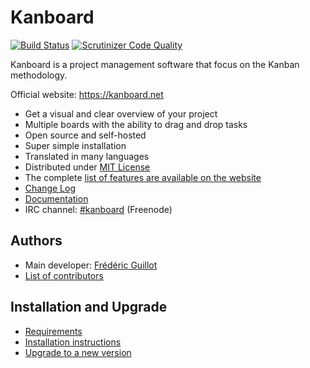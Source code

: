Kanboard
========

[![Build Status](https://travis-ci.org/kanboard/kanboard.svg?branch=master)](https://travis-ci.org/kanboard/kanboard)
[![Scrutinizer Code Quality](https://scrutinizer-ci.com/g/kanboard/kanboard/badges/quality-score.png?b=master)](https://scrutinizer-ci.com/g/kanboard/kanboard/?branch=master)

Kanboard is a project management software that focus on the Kanban methodology.

Official website: <https://kanboard.net>

- Get a visual and clear overview of your project
- Multiple boards with the ability to drag and drop tasks
- Open source and self-hosted
- Super simple installation
- Translated in many languages
- Distributed under [MIT License](https://github.com/kanboard/kanboard/blob/master/LICENSE)
- The complete [list of features are available on the website](https://kanboard.net/features)
- [Change Log](https://github.com/kanboard/kanboard/blob/master/ChangeLog)
- [Documentation](https://github.com/kanboard/kanboard/blob/master/doc/index.markdown)
- IRC channel: [#kanboard](ircs://chat.freenode.net:6697/#kanboard) (Freenode)

Authors
-------

- Main developer: [Frédéric Guillot](https://github.com/fguillot)
- [List of contributors](https://github.com/kanboard/kanboard/blob/master/CONTRIBUTORS.md)

Installation and Upgrade
------------------------

- [Requirements](https://kanboard.net/documentation/requirements)
- [Installation instructions](https://kanboard.net/documentation/installation)
- [Upgrade to a new version](https://kanboard.net/documentation/update)
